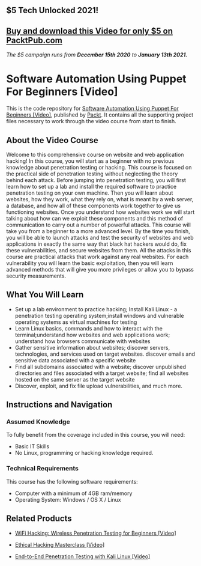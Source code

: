 ## $5 Tech Unlocked 2021!
[Buy and download this Video for only $5 on PacktPub.com](https://www.packtpub.com/product/learn-website-hacking-penetration-testing-from-scratch-video/9781789346145)
-----
*The $5 campaign         runs from __December 15th 2020__ to __January 13th 2021.__*

# Software Automation Using Puppet For Beginners [Video]
This is the code repository for [Software Automation Using Puppet For Beginners [Video]](https://www.packtpub.com/virtualization-and-cloud/software-automation-using-puppet-beginners-video?utm_source=github&utm_medium=repository&utm_campaign=9781789614053), published by [Packt](https://www.packtpub.com/?utm_source=github). It contains all the supporting project files necessary to work through the video course from start to finish.
## About the Video Course
Welcome to this comprehensive course on website and web application hacking! In this course, you will start as a beginner with no previous knowledge about penetration testing or hacking. This course is focused on the practical side of penetration testing without neglecting the theory behind each attack. Before jumping into penetration testing, you will first learn how to set up a lab and install the required software to practice penetration testing on your own machine. Then you will learn about websites, how they work, what they rely on, what is meant by a web server, a database, and how all of these components work together to give us functioning websites. Once you understand how websites work we will start talking about how can we exploit these components and this method of communication to carry out a number of powerful attacks. This course will take you from a beginner to a more advanced level. By the time you finish, you will be able to launch attacks and test the security of websites and web applications in exactly the same way that black hat hackers would do, fix these vulnerabilities, and secure websites from them. All the attacks in this course are practical attacks that work against any real websites. For each vulnerability you will learn the basic exploitation, then you will learn advanced methods that will give you more privileges or allow you to bypass security measurements.

<H2>What You Will Learn</H2>
<DIV class=book-info-will-learn-text>
<UL>
<LI> Set up a lab environment to practice hacking; Install Kali Linux - a penetration testing operating system;install windows and vulnerable operating systems as virtual machines for testing
<LI> Learn Linux basics, commands and how to interact with the terminal;understand how websites and web applications work; understand how browsers communicate with websites
<LI> Gather sensitive information about websites; discover servers, technologies, and services used on target websites. discover emails and sensitive data associated with a specific website
<LI> Find all subdomains associated with a website; discover unpublished directories and files associated with a target website; find all websites hosted on the same server as the target website
<LI> Discover, exploit, and fix file upload vulnerabilities, and much more.
</LI></UL></DIV>

## Instructions and Navigation
### Assumed Knowledge
To fully benefit from the coverage included in this course, you will need:<br/>
<DIV class=book-info-will-learn-text>
<UL>
<LI> Basic IT Skills
<LI> No Linux, programming or hacking knowledge required.
</UL>
<DIV>

### Technical Requirements
This course has the following software requirements:<br/>
<UL>
<LI> Computer with a minimum of 4GB ram/memory
<LI> Operating System: Windows / OS X / Linux
</UL>

## Related Products
* [WiFi Hacking: Wireless Penetration Testing for Beginners [Video]](https://www.packtpub.com/in/application-development/wifi-hacking-wireless-penetration-testing-beginners-video)

* [Ethical Hacking Masterclass [Video]](https://www.packtpub.com/in/networking-and-servers/ethical-hacking-masterclass-video)

* [End-to-End Penetration Testing with Kali Linux [Video]](https://www.packtpub.com/in/networking-and-servers/end-end-penetration-testing-kali-linux-video)
